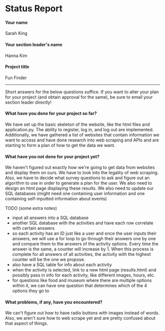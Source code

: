 # Status Report

#### Your name

Sarah King

#### Your section leader's name

Hanna Kim

#### Project title

Fun Finder

***

Short answers for the below questions suffice. If you want to alter your plan for your project (and obtain approval for the same), be sure to email your section leader directly!

#### What have you done for your project so far?

We have set up the basic skeleton of the website, like the html files and application.py. The ability to register, log in, and log out
are implemented. Additionally, we have gathered a list of websites that contain information we want to access and have done research
into web scraping and APIs and are starting to form a plan of how to get the data we want.

#### What have you not done for your project yet?

We haven't figured out exactly how we're going to get data from websites and display them on ours. We have to look into the legality
of web scraping. Also, we have to decide what survey questions to ask and figure out an algorithm to use in order to generate a plan
for the user. We also need to design an html page displaying these results. We also need to update our SQL databases (might need one
containing user information and one containing self-inputted information about events)

TODO (some extra notes)
- input all answers into a SQL database
- another SQL database with the activities and have each row correlate with certain answers
- so each activity has an ID just like a user and once the user inputs their answers, we will use a for loop to go through their answers one by one
  and compare them to the answers of the activity options. Every time the answer is the same, a counter will increase by 1.
  When this process is complete for all answers of all activities, the activity with the highest counter will be the one we propose.
- also have a SQL table for info about each activity
- when the activity is selected, link to a new html page (results.html) and possibly pass in info for each activity, like different images, hours, etc.
- for questions like food and museum where there are multiple options within it, we can have one question that determines which of the 4 options they go to

#### What problems, if any, have you encountered?

We can't figure out how to have radio buttons with images instead of words. Also, we aren't sure how to web scrape yet and are
pretty confused about that aspect of things.